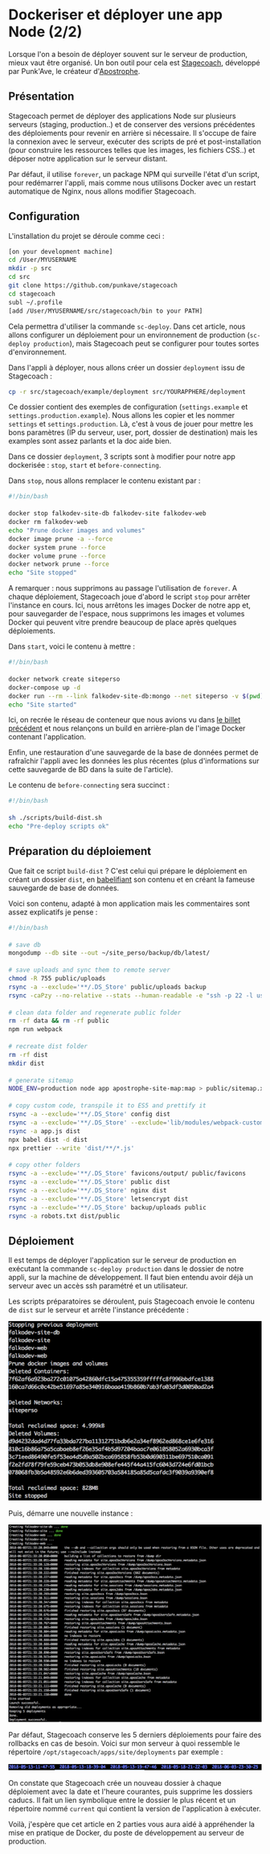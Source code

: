 # Dockeriser et déployer une app Node \(2/2\)

Lorsque l'on a besoin de déployer souvent sur le serveur de production, mieux vaut être organisé. Un bon outil pour cela est [Stagecoach](https://github.com/punkave/stagecoach), développé par Punk'Ave, le créateur d'[Apostrophe](/blog/presentation-du-cms-apostrophe-1-3).

## Présentation

Stagecoach permet de déployer des applications Node sur plusieurs serveurs \(staging, production..\) et de conserver des versions précédentes des déploiements pour revenir en arrière si nécessaire. Il s'occupe de faire la connexion avec le serveur, exécuter des scripts de pré et post-installation \(pour construire les ressources telles que les images, les fichiers CSS..\) et déposer notre application sur le serveur distant.

Par défaut, il utilise `forever`, un package NPM qui surveille l'état d'un script, pour redémarrer l'appli, mais comme nous utilisons Docker avec un restart automatique de Nginx, nous allons modifier Stagecoach.

## Configuration

L'installation du projet se déroule comme ceci :

```bash
[on your development machine]
cd /User/MYUSERNAME
mkdir -p src
cd src
git clone https://github.com/punkave/stagecoach
cd stagecoach
subl ~/.profile
[add /User/MYUSERNAME/src/stagecoach/bin to your PATH]
```

Cela permettra d'utiliser la commande `sc-deploy`. Dans cet article, nous allons configurer un déploiement pour un environnement de production \(`sc-deploy production`\), mais Stagecoach peut se configurer pour toutes sortes d'environnement.

Dans l'appli à déployer, nous allons créer un dossier `deployment` issu de Stagecoach :

```bash
cp -r src/stagecoach/example/deployment src/YOURAPPHERE/deployment
```

Ce dossier contient des exemples de configuration \(`settings.example` et `settings.production.example`\). Nous allons les copier et les nommer `settings` et `settings.production`. Là, c'est à vous de jouer pour mettre les bons paramètres \(IP du serveur, user, port, dossier de destination) mais les examples sont assez parlants et la doc aide bien.

Dans ce dossier `deployment`, 3 scripts sont à modifier pour notre app dockerisée : `stop`, `start` et `before-connecting`.

Dans `stop`, nous allons remplacer le contenu existant par :

```bash
#!/bin/bash

docker stop falkodev-site-db falkodev-site falkodev-web
docker rm falkodev-web
echo "Prune docker images and volumes"
docker image prune -a --force
docker system prune --force
docker volume prune --force
docker network prune --force
echo "Site stopped"
```

A remarquer : nous supprimons au passage l'utilisation de `forever`. A chaque déploiement, Stagecoach joue d'abord le script `stop` pour arrêter l'instance en cours. Ici, nous arrêtons les images Docker de notre app et, pour sauvegarder de l'espace, nous supprimons les images et volumes Docker qui peuvent vitre prendre beaucoup de place après quelques déploiements.

Dans `start`, voici le contenu à mettre :

```bash
#!/bin/bash

docker network create siteperso
docker-compose up -d
docker run --rm --link falkodev-site-db:mongo --net siteperso -v $(pwd)/backup/db/latest/site/:/dump mongo bash -c 'mongorestore -d site /dump --host mongo:27017 --drop'
echo "Site started"
```

Ici, on recrée le réseau de conteneur que nous avions vu dans [le billet précédent](/dockeriser-et-deployer-une-app-node-1-2) et nous relançons un build en arrière-plan de l'image Docker contenant l'application.

Enfin, une restauration d'une sauvegarde de la base de données permet de rafraîchir l'appli avec les données les plus récentes \(plus d'informations sur cette sauvegarde de BD dans la suite de l'article\).

Le contenu de `before-connecting` sera succinct :

```bash
#!/bin/bash

sh ./scripts/build-dist.sh
echo "Pre-deploy scripts ok"
```

## Préparation du déploiement

Que fait ce script `build-dist` ? C'est celui qui prépare le déploiement en créant un dossier `dist`, en [babelifiant](https://babeljs.io/) son contenu et en créant la fameuse sauvegarde de base de données.

Voici son contenu, adapté à mon application mais les commentaires sont assez explicatifs je pense :

```bash
#!/bin/bash

# save db
mongodump --db site --out ~/site_perso/backup/db/latest/

# save uploads and sync them to remote server
chmod -R 755 public/uploads
rsync -a --exclude='**/.DS_Store' public/uploads backup
rsync -caPzy --no-relative --stats --human-readable -e "ssh -p 22 -l user" --exclude='**/.DS_Store' ./backup/uploads/ user@remote_server:/opt/stagecoach/apps/site/uploads/

# clean data folder and regenerate public folder
rm -rf data && rm -rf public
npm run webpack

# recreate dist folder
rm -rf dist
mkdir dist

# generate sitemap
NODE_ENV=production node app apostrophe-site-map:map > public/sitemap.xml && tail -n +2 public/sitemap.xml > public/sitemap.xml.tmp && mv public/sitemap.xml.tmp public/sitemap.xml

# copy custom code, transpile it to ES5 and prettify it
rsync -a --exclude='**/.DS_Store' config dist
rsync -a --exclude='**/.DS_Store' --exclude='lib/modules/webpack-custom/' lib dist
rsync -a app.js dist
npx babel dist -d dist
npx prettier --write 'dist/**/*.js'

# copy other folders
rsync -a --exclude='**/.DS_Store' favicons/output/ public/favicons
rsync -a --exclude='**/.DS_Store' public dist
rsync -a --exclude='**/.DS_Store' nginx dist
rsync -a --exclude='**/.DS_Store' letsencrypt dist
rsync -a --exclude='**/.DS_Store' backup/uploads public
rsync -a robots.txt dist/public
```

## Déploiement

Il est temps de déployer l'application sur le serveur de production en exécutant la commande `sc-deploy production` dans le dossier de notre appli, sur la machine de développement. Il faut bien entendu avoir déjà un serveur avec un accès ssh paramétré et un utilisateur.

Les scripts préparatoires se déroulent, puis Stagecoach envoie le contenu de `dist` sur le serveur et arrête l'instance précédente :

![](/assets/stop.png)

Puis, démarre une nouvelle instance :

![](/assets/start.png)

Par défaut, Stagecoach conserve les 5 derniers déploiements pour faire des rollbacks en cas de besoin. Voici sur mon serveur à quoi ressemble le répertoire `/opt/stagecoach/apps/site/deployments` par exemple :

![](/assets/deployments.png)

On constate que Stagecoach crée un nouveau dossier à chaque déploiement avec la date et l'heure courantes, puis supprime les dossiers caducs. Il fait un lien symbolique entre le dossier le plus récent et un répertoire nommé `current` qui contient la version de l'application à exécuter.

Voilà, j'espère que cet article en 2 parties vous aura aidé à appréhender la mise en pratique de Docker, du poste de développement au serveur de production.

